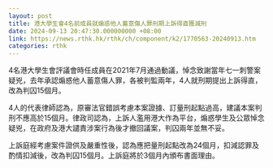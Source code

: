 ```yaml
---
layout: post
title: 港大學生會4名前成員就煽惑他人蓄意傷人罪刑期上訴得直獲減刑
date: 2024-09-13 20:47:30.000000000 +08:00
link: https://news.rthk.hk/rthk/ch/component/k2/1770563-20240913.htm
categories: rthk
---
```


4名港大學生會評議會時任成員在2021年7月通過動議，悼念致謝當年七一刺警案疑兇，去年承認煽惑他人蓄意傷人罪，各被判監兩年，4人就刑期提出上訴得直，改為判囚15個月。

4人的代表律師認為，原審法官錯誤考慮本案證據、訂量刑起點過高，建議本案判刑不應高於15個月。律政司認為，上訴人濫用港大作為平台，煽惑學生及公眾悼念疑兇，在政府及港大譴責涉案行為後才撤回議案，判囚兩年並無不妥。

上訴庭經考慮案件證供及嚴重性後，認為應把量刑起點改為24個月，扣減認罪及酌情扣減後，改為判囚15個月。上訴庭將於3個月內頒布書面理由。
